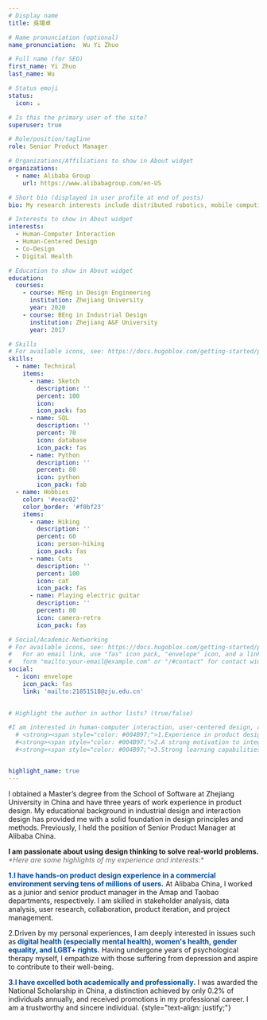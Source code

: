 ```yaml
---
# Display name
title: 吳翊卓

# Name pronunciation (optional)
name_pronunciation:  Wu Yi Zhuo

# Full name (for SEO)
first_name: Yi Zhuo
last_name: Wu

# Status emoji
status:
  icon: ☕️

# Is this the primary user of the site?
superuser: true

# Role/position/tagline
role: Senior Product Manager

# Organizations/Affiliations to show in About widget
organizations:
  - name: Alibaba Group
    url: https://www.alibabagroup.com/en-US

# Short bio (displayed in user profile at end of posts)
bio: My research interests include distributed robotics, mobile computing and programmable matter.

# Interests to show in About widget
interests:
  - Human-Computer Interaction
  - Human-Centered Design
  - Co-Design
  - Digital Health

# Education to show in About widget
education:
  courses:
    - course: MEng in Design Engineering
      institution: Zhejiang University
      year: 2020
    - course: BEng in Industrial Design
      institution: Zhejiang A&F University
      year: 2017

# Skills
# For available icons, see: https://docs.hugoblox.com/getting-started/page-builder/#icons
skills:
  - name: Technical
    items:
      - name: Sketch
        description: ''
        percent: 100
        icon: 
        icon_pack: fas
      - name: SQL
        description: ''
        percent: 70
        icon: database
        icon_pack: fas
      - name: Python
        description: ''
        percent: 80
        icon: python
        icon_pack: fab
  - name: Hobbies
    color: '#eeac02'
    color_border: '#f0bf23'
    items:
      - name: Hiking
        description: ''
        percent: 60
        icon: person-hiking
        icon_pack: fas
      - name: Cats
        description: ''
        percent: 100
        icon: cat
        icon_pack: fas
      - name: Playing electric guitar
        description: ''
        percent: 80
        icon: camera-retro
        icon_pack: fas

# Social/Academic Networking
# For available icons, see: https://docs.hugoblox.com/getting-started/page-builder/#icons
#   For an email link, use "fas" icon pack, "envelope" icon, and a link in the
#   form "mailto:your-email@example.com" or "/#contact" for contact widget.
social:
  - icon: envelope
    icon_pack: fas
    link: 'mailto:21851518@zju.edu.cn'
    

# Highlight the author in author lists? (true/false)

#I am interested in human-computer interaction, user-centered design, and psychology.<span style="color: #6C6C6C;"> *Here are my personal characteristics:
  # <strong><span style="color: #004B97;">1.Experience in product design for products with hundreds of millions of daily active users (DAU).</span></strong> I have served as a product manager at Amap and Taobao, and have rich practical experience in product design, team collaboration, and data analysis.  
  #<strong><span style="color: #004B97;">2.A strong motivation to integrate technology with the health sector, especially mental health.</span></strong> Having been a patient myself, I underwent two years of psychological counseling. I aim to leverage potential technological means to assist more potential patients.  
  #<strong><span style="color: #004B97;">3.Strong learning capabilities.</span></strong> Through diligent study, I was admitted to Zhejiang University (QS: 44) and received top 1% scholarships and honors during both my undergraduate and graduate studies.


highlight_name: true
---
```

I obtained a Master’s degree from the School of Software at Zhejiang University in China and have three years of work experience in product design. My educational background in industrial design and interaction design has provided me with a solid foundation in design principles and methods. Previously, I held the position of Senior Product Manager at Alibaba China.

<p style="text-align: justify;"><strong>I am passionate about using design thinking to solve real-world problems.</strong> <span style="color: #6C6C6C;"><em>*Here are some highlights of my experience and interests:*</em></span></p>

<strong><span style="color: #004B97;">1.I have hands-on product design experience in a commercial environment serving tens of millions of users.</span></strong>  At Alibaba China, I worked as a junior and senior product manager in the Amap and Taobao departments, respectively. I am skilled in stakeholder analysis, data analysis, user research, collaboration, product iteration, and project management.

2.Driven by my personal experiences, I am deeply interested in issues such as<strong><span style="color: #004B97;"> digital health (especially mental health), women's health, gender equality, and LGBT+ rights.</span></strong> Having undergone years of psychological therapy myself, I empathize with those suffering from depression and aspire to contribute to their well-being.

<strong><span style="color: #004B97;">3.I have excelled both academically and professionally.</span></strong> I was awarded the National Scholarship in China, a distinction achieved by only 0.2% of individuals annually, and received promotions in my professional career. I am a trustworthy and sincere individual.
{style="text-align: justify;"}



